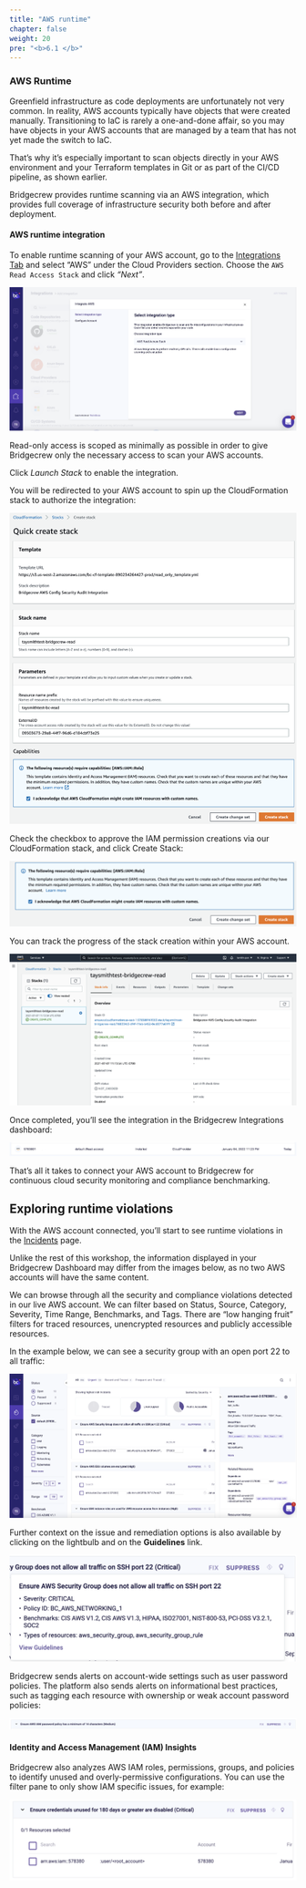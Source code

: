 ```yaml
---
title: "AWS runtime"
chapter: false
weight: 20
pre: "<b>6.1 </b>"
---
```



### AWS Runtime

Greenfield infrastructure as code deployments are unfortunately not very common. In reality, AWS accounts typically have objects that were created manually. Transitioning to IaC is rarely a one-and-done affair, so you may have objects in your AWS accounts that are managed by a team that has not yet made the switch to IaC.

That’s why it’s especially important to scan objects directly in your AWS environment and your Terraform templates in Git or as part of the CI/CD pipeline, as shown earlier.

Bridgecrew provides runtime scanning via an AWS integration, which provides full coverage of infrastructure security both before and after deployment.


#### AWS runtime integration

To enable runtime scanning of your AWS account, go to the [Integrations Tab](https://www.bridgecrew.cloud/integrations/catalog/aws-api-access) and select “AWS” under the Cloud Providers section. Choose the `AWS Read Access Stack` and click *“Next”*.


![alt_text](images/bcIntegrationAWSReadOnly.png "image_tooltip")


Read-only access is scoped as minimally as possible in order to give Bridgecrew only the necessary access to scan your AWS accounts.

Click *Launch Stack* to enable the integration.

You will be redirected to your AWS account to spin up the CloudFormation stack to authorize the integration:


![alt_text](images/bcAwsQuickCreateStack.png "image_tooltip")


Check the checkbox to approve the IAM permission creations via our CloudFormation stack, and click Create Stack:


![Approve IAM](images/bcAwsCreateStack2.png "Approve IAM")


You can track the progress of the stack creation within your AWS account.


![alt_text](images/bcAwsCloudFormationIntegration.png "image_tooltip")


Once completed, you’ll see the integration in the Bridgecrew Integrations dashboard:


![alt_text](images/bcIntegrationPageAWSStatus.png "image_tooltip")


That’s all it takes to connect your AWS account to Bridgecrew for continuous cloud security monitoring and compliance benchmarking.


## Exploring runtime violations

With the AWS account connected, you’ll start to see runtime violations in the [Incidents](https://www.bridgecrew.cloud/incidents) page.

Unlike the rest of this workshop, the information displayed in your Bridgecrew Dashboard may differ from the images below, as no two AWS accounts will have the same content.

We can browse through all the security and compliance violations detected in our live AWS account. We can filter based on Status, Source, Category, Severity, Time Range, Benchmarks, and Tags. There are “low hanging fruit” filters for traced resources, unencrypted resources and publicly accessible resources.

In the example below, we can see a security group with an open port 22 to all traffic:


![alt_text](images/bcIncidentsAWSRuntime.png "image_tooltip")


Further context on the issue and remediation options is also available by clicking on the lightbulb and on the **Guidelines** link.


![alt_text](images/bcIncidentsRuntimeAwsGuidance.png "image_tooltip")


Bridgecrew sends alerts on account-wide settings such as user password policies. The platform also sends alerts on informational best practices, such as tagging each resource with ownership or weak account password policies:


![alt_text](images/bcIncidentsAWSIAMPasswordPolicy.png "image_tooltip")



#### Identity and Access Management (IAM) Insights

Bridgecrew also analyzes AWS IAM roles, permissions, groups, and policies to identify unused and overly-permissive configurations. You can use the filter pane to only show IAM specific issues, for example:


![alt_text](images/image1.png "image_tooltip")


